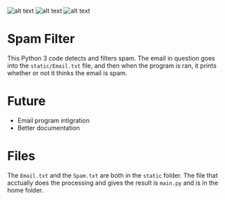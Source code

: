 ![alt text](https://img.shields.io/badge/license-Unlicense-green.svg "License: Unlicense")
![alt text](https://img.shields.io/github/languages/top/CoconutMacaroon/Spam-Filter.svg "Language: Python")
![alt text](https://img.shields.io/github/issues-raw/CoconutMacaroon/Spam-Filter.svg "Issues")
# Spam Filter
This Python 3 code detects and filters spam. The email in question goes into the `static/Email.txt` file, and then when the program is ran, it prints whether or not it thinks the email is spam.
# Future
* Email program intigration
* Better documentation
# Files
The `Email.txt` and the `Spam.txt` are both in the `static` folder. The file that acctually does the processing and gives the result is `main.py` and is in the home folder.
